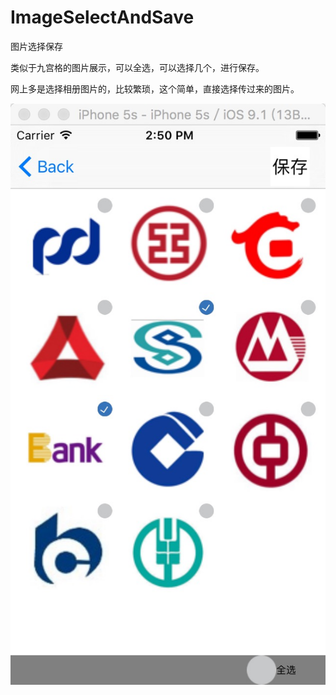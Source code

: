 # ImageSelectAndSave
图片选择保存

类似于九宫格的图片展示，可以全选，可以选择几个，进行保存。

网上多是选择相册图片的，比较繁琐，这个简单，直接选择传过来的图片。

![png](https://github.com/xiefangzhenz/ImageSelectAndSave/blob/master/图片选择/Assets.xcassets/photo.imageset/photo.png)

